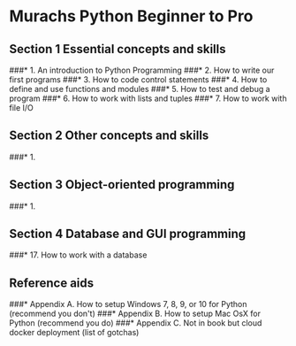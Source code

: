 # Murachs Python Beginner to Pro

## Section 1 Essential concepts and skills
###* 1. An introduction to Python Programming
###* 2. How to write our first programs
###* 3. How to code control statements
###* 4. How to define and use functions and modules
###* 5. How to test and debug a program
###* 6. How to work with lists and tuples
###* 7. How to work with file I/O


## Section 2 Other concepts and skills
###* 1. 


## Section 3 Object-oriented programming
###* 1. 


## Section 4 Database and GUI programming
###* 17. How to work with a database



## Reference aids
###* Appendix A. How to setup Windows 7, 8, 9, or 10 for Python (recommend you don't)
###* Appendix B. How to setup Mac OsX for Python (recommend you do)
###* Appendix C. Not in book but cloud docker deployment (list of gotchas) 



